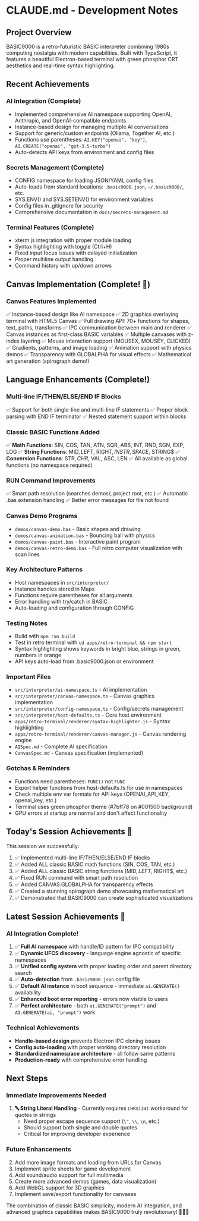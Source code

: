 # CLAUDE.md - Development Notes

## Project Overview
BASIC9000 is a retro-futuristic BASIC interpreter combining 1980s computing nostalgia with modern capabilities. Built with TypeScript, it features a beautiful Electron-based terminal with green phosphor CRT aesthetics and real-time syntax highlighting.

## Recent Achievements

### AI Integration (Complete)
- Implemented comprehensive AI namespace supporting OpenAI, Anthropic, and OpenAI-compatible endpoints
- Instance-based design for managing multiple AI conversations
- Support for generic/custom endpoints (Ollama, Together AI, etc.)
- Functions use parentheses: `AI.KEY("openai", "key")`, `AI.CREATE("openai", "gpt-3.5-turbo")`
- Auto-detects API keys from environment and config files

### Secrets Management (Complete)
- CONFIG namespace for loading JSON/YAML config files
- Auto-loads from standard locations: `.basic9000.json`, `~/.basic9000/`, etc.
- SYS.ENV() and SYS.SETENV() for environment variables
- Config files in .gitignore for security
- Comprehensive documentation in `docs/secrets-management.md`

### Terminal Features (Complete)
- xterm.js integration with proper module loading
- Syntax highlighting with toggle (Ctrl+H)
- Fixed input focus issues with delayed initialization
- Proper multiline output handling
- Command history with up/down arrows

## Canvas Implementation (Complete! 🎨)

### Canvas Features Implemented
✅ Instance-based design like AI namespace
✅ 2D graphics overlaying terminal with HTML5 Canvas
✅ Full drawing API: 70+ functions for shapes, text, paths, transforms
✅ IPC communication between main and renderer
✅ Canvas instances as first-class BASIC variables
✅ Multiple canvases with z-index layering
✅ Mouse interaction support (MOUSEX, MOUSEY, CLICKED)
✅ Gradients, patterns, and image loading
✅ Animation support with physics demos
✅ Transparency with GLOBALPHA for visual effects
✅ Mathematical art generation (spirograph demo!)

## Language Enhancements (Complete!)

### Multi-line IF/THEN/ELSE/END IF Blocks
✅ Support for both single-line and multi-line IF statements
✅ Proper block parsing with END IF terminator
✅ Nested statement support within blocks

### Classic BASIC Functions Added
✅ **Math Functions**: SIN, COS, TAN, ATN, SQR, ABS, INT, RND, SGN, EXP, LOG
✅ **String Functions**: MID$, LEFT$, RIGHT$, INSTR, SPACE$, STRING$
✅ **Conversion Functions**: STR$, CHR$, VAL, ASC, LEN
✅ All available as global functions (no namespace required)

### RUN Command Improvements
✅ Smart path resolution (searches demos/, project root, etc.)
✅ Automatic .bas extension handling
✅ Better error messages for file not found

### Canvas Demo Programs
- `demos/canvas-demo.bas` - Basic shapes and drawing
- `demos/canvas-animation.bas` - Bouncing ball with physics
- `demos/canvas-paint.bas` - Interactive paint program
- `demos/canvas-retro-demo.bas` - Full retro computer visualization with scan lines

### Key Architecture Patterns
- Host namespaces in `src/interpreter/`
- Instance handles stored in Maps
- Functions require parentheses for all arguments
- Error handling with try/catch in BASIC
- Auto-loading and configuration through CONFIG

### Testing Notes
- Build with `npm run build`
- Test in retro terminal with `cd apps/retro-terminal && npm start`
- Syntax highlighting shows keywords in bright blue, strings in green, numbers in orange
- API keys auto-load from .basic9000.json or environment

### Important Files
- `src/interpreter/ai-namespace.ts` - AI implementation
- `src/interpreter/canvas-namespace.ts` - Canvas graphics implementation
- `src/interpreter/config-namespace.ts` - Config/secrets management
- `src/interpreter/host-defaults.ts` - Core host environment
- `apps/retro-terminal/renderer/syntax-highlighter.js` - Syntax highlighting
- `apps/retro-terminal/renderer/canvas-manager.js` - Canvas rendering engine
- `AISpec.md` - Complete AI specification
- `CanvasSpec.md` - Canvas specification (implemented)

### Gotchas & Reminders
- Functions need parentheses: `FUNC()` not `FUNC`
- Export helper functions from host-defaults.ts for use in namespaces
- Check multiple env var formats for API keys (OPENAI_API_KEY, openai_key, etc.)
- Terminal uses green phosphor theme (#7bff78 on #001500 background)
- GPU errors at startup are normal and don't affect functionality

## Today's Session Achievements 🚀

This session we successfully:
1. ✅ Implemented multi-line IF/THEN/ELSE/END IF blocks
2. ✅ Added ALL classic BASIC math functions (SIN, COS, TAN, etc.)
3. ✅ Added ALL classic BASIC string functions (MID$, LEFT$, RIGHT$, etc.)
4. ✅ Fixed RUN command with smart path resolution
5. ✅ Added CANVAS.GLOBALPHA for transparency effects
6. ✅ Created a stunning spirograph demo showcasing mathematical art
7. ✅ Demonstrated that BASIC9000 can create sophisticated visualizations

## Latest Session Achievements 🤖

### AI Integration Complete!
1. ✅ **Full AI namespace** with handle/ID pattern for IPC compatibility
2. ✅ **Dynamic UFCS discovery** - language engine agnostic of specific namespaces
3. ✅ **Unified config system** with proper loading order and parent directory search
4. ✅ **Auto-detection** from `.basic9000.json` config file
5. ✅ **Default AI instance** in boot sequence - immediate `ai.GENERATE()` availability
6. ✅ **Enhanced boot error reporting** - errors now visible to users
7. ✅ **Perfect architecture** - both `ai.GENERATE("prompt")` and `AI.GENERATE(ai, "prompt")` work

### Technical Achievements
- **Handle-based design** prevents Electron IPC cloning issues
- **Config auto-loading** with proper working directory resolution
- **Standardized namespace architecture** - all follow same patterns
- **Production-ready** with comprehensive error handling

## Next Steps

### Immediate Improvements Needed
1. **🔤 String Literal Handling** - Currently requires `CHR$(34)` workaround for quotes in strings
   - Need proper escape sequence support (`\"`, `\\`, `\n`, etc.)
   - Should support both single and double quotes
   - Critical for improving developer experience

### Future Enhancements
2. Add more image formats and loading from URLs for Canvas
3. Implement sprite sheets for game development
4. Add sound/audio support for full multimedia
5. Create more advanced demos (games, data visualization)
6. Add WebGL support for 3D graphics
7. Implement save/export functionality for canvases

The combination of classic BASIC simplicity, modern AI integration, and advanced graphics capabilities makes BASIC9000 truly revolutionary! 🤖🎨✨